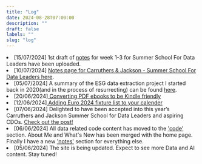 ```yaml
---
title: "Log"
date: 2024-08-28T07:00:00
description: ""
draft: false
labels: ""
slug: "log"
---
```

  <li><span class="date">[15/07/2024]</span> 1st draft of <a href="../../summer_school/summer_school">notes</a> for week 1-3 for Summer School For Data Leaders have been uploaded.</li>
                                <li><span class="date">[10/07/2024]</span> <a href="../../summer_school/summer_school"> Notes page for Carruthers &amp; Jackson - Summer School For Data Leaders  here</a>.</li>                  
                                    <li><span class="date">[05/07/2024]</span> A summary of the ESG data extraction project I started back in 2020(and in the process of resurrecting) can be found <a href="../../notes/project_esg_report">here</a>.</li>
                                <li><span class="date">[20/06/2024]</span><a href="../../notes/pdf_to_kindle"> Converting PDF ebooks to be Kindle friendly</a></li>
                                <li><span class="date">[12/06/2024]</span><a href="../../notes/euro_2024"> Adding Euro 2024 fixture list to your calender</a></li>
                                <li><span class="date">[07/06/2024]</span> Delighted to have been accepted into this year’s Carruthers and Jackson Summer School for Data Leaders and aspiring CDOs. <a href="https://www.linkedin.com/posts/puneetthukral_summer-school-for-data-leaders-activity-7204803416722657280-fR5e?utm_source=share&utm_medium=member_desktop">Check out the post!</a></li>
                                <li><span class="date">[06/06/2024]</span> All data related code content has moved to the <a role="menuitem"
                                    href="../../code/code/">'code'</a> section. About Me and What's New has been merged with the home page. Finally I have a new <a role="menuitem"
                                    href="../../notes/notes/">'notes'</a> section for everything else.</li>
                                <li><span class="date">[05/06/2024]</span> The
                                    site is being updated. Expect to see more
                                    Data and AI content. Stay tuned!</li>
